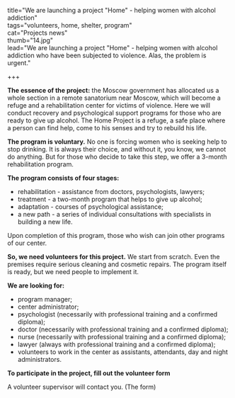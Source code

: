 title="We are launching a project "Home" - helping women with alcohol addiction"    
tags="volunteers, home, shelter, program"  
cat="Projects news"   
thumb="14.jpg"   
lead="We are launching a project "Home" - helping women with alcohol addiction who have been subjected to violence. Alas, the problem is urgent."

+++

**The essence of the project:** the Moscow government has allocated us a whole section in a remote sanatorium near Moscow, which will become a refuge and a rehabilitation center for victims of violence. Here we will conduct recovery and psychological support programs for those who are ready to give up alcohol. The Home Project is a refuge, a safe place where a person can find help, come to his senses and try to rebuild his life.

**The program is voluntary.** No one is forcing women who is seeking help to stop drinking. It is always their choice, and without it, you know, we cannot do anything. But for those who decide to take this step, we offer a 3-month rehabilitation program.

**The program consists of four stages:**
* rehabilitation - assistance from doctors, psychologists, lawyers;
* treatment - a two-month program that helps to give up alcohol;
* adaptation - courses of psychological assistance;
* a new path - a series of individual consultations with specialists in building a new life.

Upon completion of this program, those who wish can join other programs of our center.

**So, we need volunteers for this project.** We start from scratch. Even the premises require serious cleaning and cosmetic repairs. The program itself is ready, but we need people to implement it. 

**We are looking for:**

* program manager;
* center administrator;
* psychologist (necessarily with professional training and a confirmed diploma);
* doctor (necessarily with professional training and a confirmed diploma);
* nurse (necessarily with professional training and a confirmed diploma);
* lawyer (always with professional training and a confirmed diploma);
* volunteers to work in the center as assistants, attendants, day and night administrators.

**To participate in the project, fill out the volunteer form**

A volunteer supervisor will contact you. (The form)
